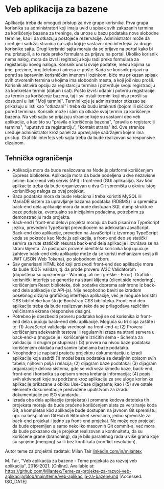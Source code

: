 # Veb aplikacija za bazene

Aplikacija treba da omogući pristup za dve grupe korisnika. Prva grupa korisnika su administratori koji imaju uvid u spisak svih zakazanih termina za korišćenje bazena za treninge, da unose u bazu podataka nove slobodne termine, kao i da otkazuju postojeće rezervacije. Administrator može da uređuje i sadržaj stranica na sajtu koji je sastavni deo interfejsa za druge korisnike sajta. Drugi korisnici sajta moraju da se prijave na portal kako bi mu pristupili, a to rade preko formulara za prijavu na portal. Ukoliko korisnik nema nalog, mora da izvrši regitraciju koju radi preko formulara za registarciju novog naloga. Korisnik unosi svoje podatke, među kojima su ime, prezime, broj telefona i adresa e-pošte. Kada se korisnik prijavi na poratl sa ispravnim korisničkim imenom i lozinkom, biće mu prikazan spisak svih otvorenih termina u kojima ima slobodnih mesta, a koji još nisu prošli. Korisnik aktivira opciju za registarciju termina i potvrđuje svoju registraciju za konkretan termin (datum i sat). Pošto izvrši odabir i potvrdu registracije za termin za korišćenje bazena, taj i svi ostali termini koji nisu prošli su dostupni u listi "Moji termini". Termini koje je adminsitrator otkazao se prikazuju u listi kao "otkazani" i treba da budu istaknuti (bojom ili sličicom pored termina). Korisnik može i sâm da otkaže svoj termin za korišćenje bazena. Na veb sajtu se prijazuju stranice koje su sastavni deo veb aplikacije, a kao što su "pravila o korišćenju bazena", "pravila o registarciji termina", "uputstvo za registarciju", "kontakt strana" itd. Ove stranice uređuje administrator kroz panel za upravljanje sadržajem kojem ima pristup. Grafički interfejs veb sajta treba da bude realizovan sa responsive dizajnom.

## Tehnička ograničenja

- Aplikacija mora da bude realizovana na Node.js platformi korišćenjem Express biblioteke. Aplikacija mora da bude podeljena u dve nezavisne celine: back-end veb servis (API) i front-end (GUI aplikacija). Sav kôd aplikacije treba da bude organizovan u dva Git spremišta u okviru istog korisničkog naloga za ovaj projekat.
- Baza podataka mora da bude relaciona i treba koristiti MySQL ili MariaDB sistem za upravljanje bazama podataka (RDBMS) i u spremištu back-end dela aplikacije mora da bude dostupan SQL dump strukture baze podataka, eventualno sa inicijalnim podacima, potrebnim za demonstraciju rada projekta.
- Back-end i front-end delovi projekta moraju da budi pisani na TypeScript jeziku, prevedeni TypeScript prevodiocem na adekvatan JavaScript. Back-end deo aplikacije, preveden na JavaScript iz izvornog TypeScript koda se pokreće kao Node.js aplikacija, a front-end deo se statički servira sa rute statičkih resursa back-end dela aplikacije i izvršava se na strani klijenta. Za postupak provere identiteta korisnika koji upućuje zahteve back-end delu aplikacije može da se koristi mehanizam sesija ili JWT (JSON Web Tokena), po slobodnom izboru.
- Sav generisani HTML kôd koji proizvodi front-end deo aplikacije mora da bude 100% validan, tj. da prođe proveru W3C Validatorom (dopuštena su upozorenja - Warning, ali ne i greške - Error). Grafički korisnički interfejs se generiše na strani klijenta (client side rendering), korišćenjem React biblioteke, dok podatke doprema asinhrono iz back-end dela aplikacije (iz API-ja). Nije neophodno baviti se izradom posebnog dizajna grafičkog interfejsa aplikacije, već je moguće koristiti CSS biblioteke kao što je Bootstrap CSS biblioteka. Front-end deo aplikacije treba da bude realizovan tako da se prilagođava različitim veličinama ekrana (responsive design).
- Potrebno je obezbediti proveru podataka koji se od korisnika iz front-end dela upućuju back-end delu aplikacije. Moguća su tri sloja zaštite i to: (1) JavaScript validacija vrednosti na front-end-u; (2) Provera korišćenjem adekvatnih testova ili regularnih izraza na strani servera u back-end-u (moguće je i korišćenjem izričitih šema - Schema za validaciju ili drugim pristupima) i (3) provera na nivou baze podataka korišćenjem okidača nad samim tabelama baze podataka.
- Neophodno je napisati prateću projektnu dokumentaciju o izradi aplikacije koja sadrži (1) model baze podataka sa detaljnim opisom svih tabela, njihovih polja i relacija; (2) dijagram baze podataka; (3) dijagram organizacije delova sistema, gde se vidi veza između baze, back-end, front-end i korisnika sa opisom smera kretanja informacija; (4) popis svih aktivnosti koje su podržane kroz aplikaciju za sve uloge korisnika aplikacije prikazane u obliku Use-Case dijagrama; kao i (5) sve ostale elemente dokumentacije predviđene uputstvom za izradu dokumentacije po ISO standardu.
- Izrada oba dela aplikacije (projekata) i promene kodova datoteka tih projekata moraju da bude praćene korišćenjem alata za verziranje koda Git, a kompletan kôd aplikacije bude dostupan na javnom Git spremištu, npr. na besplatnim GitHub ili Bitbucket servisima, jedno spremište za back-end projekat i jedno za front-end projekat. Ne može ceo projekat da bude otpremljen u samo nekoliko masovnih Git commit-a, već mora da bude pokazano da je projekat realizovan u kontinuitetu, da su korišćene grane (branching), da je bilo paralelnog rada u više grana koje su spojene (merging) sa ili bez konflikata (conflict resolution).

Autor teme za projektni zadatak: Milan Tair [linkedin.com/in/milantex](https://linkedin.com/in/milantex)

M. Tair, "Veb aplikacija za bazene - Teme projekata za razvoj veb aplikacija", 2016-2021. [Online]. Available at: https://github.com/Milantex/Teme-za-projekte-za-razvoj-veb-aplikacija/blob/main/teme/veb-aplikacija-za-bazene.md [Accessed: ISO_DATE]
